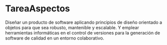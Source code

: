 # TareaAspectos
Diseñar un producto de software aplicando principios de diseño orientado a objetos para que sea robusto,  mantenible y escalable.  Y emplear herramientas informáticas en el control de versiones para la generación de software de calidad en  un entorno colaborativo. 
